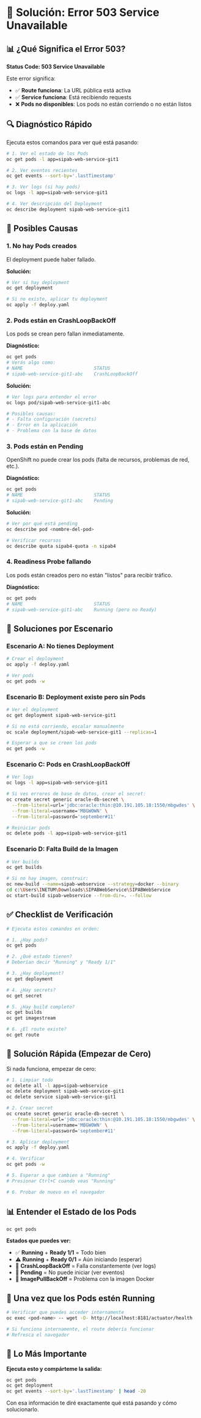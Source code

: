# 🔧 Solución: Error 503 Service Unavailable

## 📊 ¿Qué Significa el Error 503?

**Status Code: 503 Service Unavailable**

Este error significa:
- ✅ **Route funciona**: La URL pública está activa
- ✅ **Service funciona**: Está recibiendo requests
- ❌ **Pods no disponibles**: Los pods no están corriendo o no están listos

## 🔍 Diagnóstico Rápido

Ejecuta estos comandos para ver qué está pasando:

```bash
# 1. Ver el estado de los Pods
oc get pods -l app=sipab-web-service-git1

# 2. Ver eventos recientes
oc get events --sort-by='.lastTimestamp'

# 3. Ver logs (si hay pods)
oc logs -l app=sipab-web-service-git1

# 4. Ver descripción del Deployment
oc describe deployment sipab-web-service-git1
```

## 🎯 Posibles Causas

### 1. **No hay Pods creados**
El deployment puede haber fallado.

**Solución:**
```bash
# Ver si hay deployment
oc get deployment

# Si no existe, aplicar tu deployment
oc apply -f deploy.yaml
```

### 2. **Pods están en CrashLoopBackOff**
Los pods se crean pero fallan inmediatamente.

**Diagnóstico:**
```bash
oc get pods
# Verás algo como:
# NAME                          STATUS
# sipab-web-service-git1-abc    CrashLoopBackOff
```

**Solución:**
```bash
# Ver logs para entender el error
oc logs pod/sipab-web-service-git1-abc

# Posibles causas:
# - Falta configuración (secrets)
# - Error en la aplicación
# - Problema con la base de datos
```

### 3. **Pods están en Pending**
OpenShift no puede crear los pods (falta de recursos, problemas de red, etc.).

**Diagnóstico:**
```bash
oc get pods
# NAME                          STATUS
# sipab-web-service-git1-abc    Pending
```

**Solución:**
```bash
# Ver por qué está pending
oc describe pod <nombre-del-pod>

# Verificar recursos
oc describe quota sipab4-quota -n sipab4
```

### 4. **Readiness Probe fallando**
Los pods están creados pero no están "listos" para recibir tráfico.

**Diagnóstico:**
```bash
oc get pods
# NAME                          STATUS
# sipab-web-service-git1-abc    Running (pero no Ready)
```

## 🔧 Soluciones por Escenario

### Escenario A: No tienes Deployment

```bash
# Crear el deployment
oc apply -f deploy.yaml

# Ver pods
oc get pods -w
```

### Escenario B: Deployment existe pero sin Pods

```bash
# Ver el deployment
oc get deployment sipab-web-service-git1

# Si no está corriendo, escalar manualmente
oc scale deployment/sipab-web-service-git1 --replicas=1

# Esperar a que se creen los pods
oc get pods -w
```

### Escenario C: Pods en CrashLoopBackOff

```bash
# Ver logs
oc logs -l app=sipab-web-service-git1

# Si ves errores de base de datos, crear el secret:
oc create secret generic oracle-db-secret \
  --from-literal=url='jdbc:oracle:thin:@10.191.105.18:1550/mbgwdes' \
  --from-literal=username='MBGWOWN' \
  --from-literal=password='september#11'

# Reiniciar pods
oc delete pods -l app=sipab-web-service-git1
```

### Escenario D: Falta Build de la Imagen

```bash
# Ver builds
oc get builds

# Si no hay imagen, construir:
oc new-build --name=sipab-webservice --strategy=docker --binary
cd c:\Users\INETUM\Downloads\SIPABWebService\SIPABWebService
oc start-build sipab-webservice --from-dir=. --follow
```

## ✅ Checklist de Verificación

```bash
# Ejecuta estos comandos en orden:

# 1. ¿Hay pods?
oc get pods

# 2. ¿Qué estado tienen?
# Deberían decir "Running" y "Ready 1/1"

# 3. ¿Hay deployment?
oc get deployment

# 4. ¿Hay secrets?
oc get secret

# 5. ¿Hay build completo?
oc get builds
oc get imagestream

# 6. ¿El route existe?
oc get route
```

## 🎯 Solución Rápida (Empezar de Cero)

Si nada funciona, empezar de cero:

```bash
# 1. Limpiar todo
oc delete all -l app=sipab-webservice
oc delete deployment sipab-web-service-git1
oc delete service sipab-web-service-git1

# 2. Crear secret
oc create secret generic oracle-db-secret \
  --from-literal=url='jdbc:oracle:thin:@10.191.105.18:1550/mbgwdes' \
  --from-literal=username='MBGWOWN' \
  --from-literal=password='september#11'

# 3. Aplicar deployment
oc apply -f deploy.yaml

# 4. Verificar
oc get pods -w

# 5. Esperar a que cambien a "Running"
# Presionar Ctrl+C cuando veas "Running"

# 6. Probar de nuevo en el navegador
```

## 📊 Entender el Estado de los Pods

```bash
oc get pods
```

**Estados que puedes ver:**
- ✅ **Running** + **Ready 1/1** = Todo bien
- ⚠️ **Running** + **Ready 0/1** = Aún iniciando (esperar)
- 🔴 **CrashLoopBackOff** = Falla constantemente (ver logs)
- 🔴 **Pending** = No puede iniciar (ver eventos)
- 🔴 **ImagePullBackOff** = Problema con la imagen Docker

## 🚀 Una vez que los Pods estén Running

```bash
# Verificar que puedes acceder internamente
oc exec <pod-name> -- wget -O- http://localhost:8181/actuator/health

# Si funciona internamente, el route debería funcionar
# Refresca el navegador
```

## 📝 Lo Más Importante

**Ejecuta esto y compárteme la salida:**

```bash
oc get pods
oc get deployment
oc get events --sort-by='.lastTimestamp' | head -20
```

Con esa información te diré exactamente qué está pasando y cómo solucionarlo.

